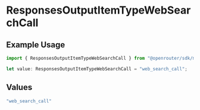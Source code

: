 # ResponsesOutputItemTypeWebSearchCall

## Example Usage

```typescript
import { ResponsesOutputItemTypeWebSearchCall } from "@openrouter/sdk/models";

let value: ResponsesOutputItemTypeWebSearchCall = "web_search_call";
```

## Values

```typescript
"web_search_call"
```